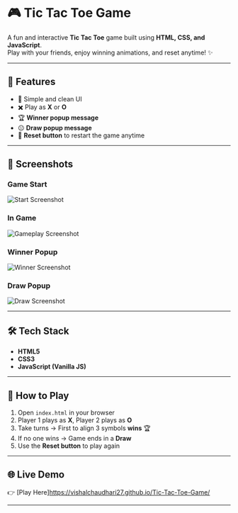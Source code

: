 # 🎮 Tic Tac Toe Game

A fun and interactive **Tic Tac Toe** game built using **HTML, CSS, and JavaScript**.  
Play with your friends, enjoy winning animations, and reset anytime! ✨  

---

## 🚀 Features
- 🎨 Simple and clean UI  
- ✖️ Play as **X** or **O**  
- 🏆 **Winner popup message**  
- 😐 **Draw popup message**  
- 🔄 **Reset button** to restart the game anytime  

---

## 📸 Screenshots

### Game Start
![Start Screenshot](snapshots/start.png)

### In Game
![Gameplay Screenshot](snapshots/gameplay.png)

### Winner Popup
![Winner Screenshot](snapshots/winner.png)

### Draw Popup
![Draw Screenshot](snapshots/draw.png)

---

## 🛠️ Tech Stack
- **HTML5**  
- **CSS3**  
- **JavaScript (Vanilla JS)**  

---

## 🎯 How to Play
1. Open `index.html` in your browser  
2. Player 1 plays as **X**, Player 2 plays as **O**  
3. Take turns → First to align 3 symbols **wins** 🏆  
4. If no one wins → Game ends in a **Draw**  
5. Use the **Reset button** to play again  

---

## 🌐 Live Demo
👉 [Play Here]https://vishalchaudhari27.github.io/Tic-Tac-Toe-Game/  

---
